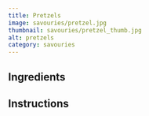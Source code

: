 ```yaml
---
title: Pretzels
image: savouries/pretzel.jpg
thumbnail: savouries/pretzel_thumb.jpg
alt: pretzels
category: savouries
---
```


## Ingredients

## Instructions
